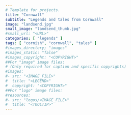 ```yaml
---
# Template for projects.
title: "Cornwall"
subtitle: "Legends and tales from Cornwall"
image: "landsend.jpg"
small_image: "landsend_thumb.jpg"
#small_url: "<URL>"
categories: [ "legends" ]
tags: [ "cornish", "cornwall", "tales" ]
#images_directory; "images"
#images_static: "false"
#images_copyright: "<COPYRIGHT>"
##For "image" image files:
# (Only required for caption and specific copyrights)
#images:
#- src: "<IMAGE_FILE>"
#  title: "<LEGEND>"
#  copyright: "<COPYRIGHT>"
##For "logo" image files:
#resources:
#- src: "logos/<IMAGE_FILE>"
#  title: "<TOOLTIP>"
---
```



